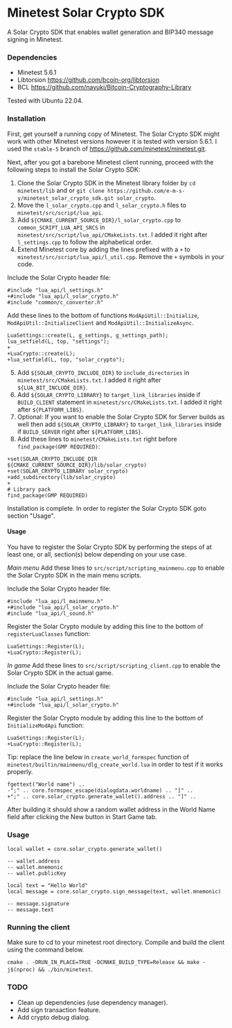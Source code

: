 # Minetest Solar Crypto SDK
A Solar Crypto SDK that enables wallet generation and BIP340 message signing in Minetest.

### Dependencies
- Minetest 5.6.1
- Libtorsion https://github.com/bcoin-org/libtorsion
- BCL https://github.com/nayuki/Bitcoin-Cryptography-Library

Tested with Ubuntu 22.04.

### Installation
First, get yourself a running copy of Minetest. The Solar Crypto SDK might work with other Minetest versions however it
is tested with version 5.6.1. I used the `stable-5` branch of https://github.com/minetest/minetest.git.

Next, after you got a barebone Minetest client running, proceed with the following steps to install the Solar Crypto SDK:

1. Clone the Solar Crypto SDK in the Minetest library folder by `cd minetest/lib` and or `git clone https://github.com/e-m-s-y/minetest_solar_crypto_sdk.git solar_crypto`.
2. Move the `l_solar_crypto.cpp` and `l_solar_crypto.h` files to `minetest/src/script/lua_api`.
3. Add `${CMAKE_CURRENT_SOURCE_DIR}/l_solar_crypto.cpp` to `common_SCRIPT_LUA_API_SRCS` in `minetest/src/script/lua_api/CMakeLists.txt`. I added it right after `l_settings.cpp` to follow the alphabetical order.
4. Extend Minetest core by adding the lines prefixed with a `+` to `minetest/src/script/lua_api/l_util.cpp`. Remove the `+` symbols in your code.

Include the Solar Crypto header file:
```
#include "lua_api/l_settings.h"
+#include "lua_api/l_solar_crypto.h"
#include "common/c_converter.h"
```
Add these lines to the bottom of functions `ModApiUtil::Initialize`, `ModApiUtil::InitializeClient` and `ModApiUtil::InitializeAsync`.
```
LuaSettings::create(L, g_settings, g_settings_path);
lua_setfield(L, top, "settings");
+
+LuaCrypto::create(L);
+lua_setfield(L, top, "solar_crypto");
```

5. Add `${SOLAR_CRYPTO_INCLUDE_DIR}` to `include_directories` in `minetest/src/CMakeLists.txt`. I added it right after `${LUA_BIT_INCLUDE_DIR}`.
6. Add `${SOLAR_CRYPTO_LIBRARY}` to `target_link_libraries` inside if `BUILD_CLIENT` statement in `minetest/src/CMakeLists.txt`. I added it right
   after `${PLATFORM_LIBS}`.
7. Optional: If you want to enable the Solar Crypto SDK for Server builds as well then add `${SOLAR_CRYPTO_LIBRARY}` to `target_link_libraries` inside if `BUILD_SERVER` right after `${PLATFORM_LIBS}`.
8. Add these lines to `minetest/CMakeLists.txt` right before `find_package(GMP REQUIRED)`:
```
+set(SOLAR_CRYPTO_INCLUDE_DIR ${CMAKE_CURRENT_SOURCE_DIR}/lib/solar_crypto)
+set(SOLAR_CRYPTO_LIBRARY solar_crypto)
+add_subdirectory(lib/solar_crypto)
+
# Library pack
find_package(GMP REQUIRED)
```

Installation is complete. In order to register the Solar Crypto SDK goto section "Usage".

#### Usage
You have to register the Solar Crypto SDK by performing the steps of at least one, or all, section(s) below depending on your use case.

*Main menu*
Add these lines to `src/script/scripting_mainmenu.cpp` to enable the Solar Crypto SDK in the main menu scripts.

Include the Solar Crypto header file:
```
#include "lua_api/l_mainmenu.h"
+#include "lua_api/l_solar_crypto.h"
#include "lua_api/l_sound.h"
```
Register the Solar Crypto module by adding this line to the bottom of `registerLuaClasses` function:
```
LuaSettings::Register(L);
+LuaCrypto::Register(L);
```

*In game*
Add these lines to `src/script/scripting_client.cpp` to enable the Solar Crypto SDK in the actual game.

Include the Solar Crypto header file:
```
#include "lua_api/l_settings.h"
+#include "lua_api/l_solar_crypto.h"
```
Register the Solar Crypto module by adding this line to the bottom of `InitializeModApi` function:
```
LuaSettings::Register(L);
+LuaCrypto::Register(L);
```

Tip: replace the line below in `create_world_formspec` function of `minetest/builtin/mainmenu/dlg_create_world.lua` in order to test if it works properly.
```
fgettext("World name") ..
-";" .. core.formspec_escape(dialogdata.worldname) .. "]" ..
+";" .. core.solar_crypto.generate_wallet().address .. "]" ..
```
After building it should show a random wallet address in the World Name field after clicking the New button in Start Game tab.

### Usage
```
local wallet = core.solar_crypto.generate_wallet()

-- wallet.address
-- wallet.mnemonic
-- wallet.publicKey

local text = "Hello World"
local message = core.solar_crypto.sign_message(text, wallet.mnemonic)

-- message.signature
-- message.text
```

### Running the client
Make sure to cd to your minetest root directory. Compile and build the client using the command below.

`cmake . -DRUN_IN_PLACE=TRUE -DCMAKE_BUILD_TYPE=Release && make -j$(nproc) && ./bin/minetest`.

### TODO
- Clean up dependencies (use dependency manager).
- Add sign transaction feature.
- Add crypto debug dialog.
